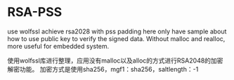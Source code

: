 # RSA-PSS
use wolfssl achieve rsa2028 with pss padding
here only have sample about how to use public key to verify the signed data.
Without malloc and realloc, more useful for embedded system.

使用wolfssl库进行整理，应用没有malloc以及alloc的方式进行RSA2048的加密解密功能。
加密方式是使用sha256，mgf1：sha256，saltlength：-1
